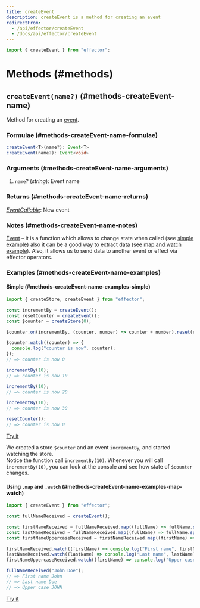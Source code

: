 ```yaml
---
title: createEvent
description: createEvent is a method for creating an event
redirectFrom:
  - /api/effector/createEvent
  - /docs/api/effector/createEvent
---
```


```ts
import { createEvent } from "effector";
```

# Methods (#methods)

## `createEvent(name?)` (#methods-createEvent-name)

Method for creating an [event](/en/api/effector/Event).

### Formulae (#methods-createEvent-name-formulae)

```ts
createEvent<T>(name?): Event<T>
createEvent(name?): Event<void>
```

### Arguments (#methods-createEvent-name-arguments)

1. `name`? (_string_): Event name

### Returns (#methods-createEvent-name-returns)

[_EventCallable_](/en/api/effector/Event#eventCallable): New event

### Notes (#methods-createEvent-name-notes)

[Event](/en/api/effector/Event) – it is a function which allows to change state when called (see [simple example](#methods-createEvent-name-examples-simple)) also it can be a good way to extract data (see [map and watch example](#methods-createEvent-name-examples-map-watch)). Also, it allows us to send data to another event or effect via effector operators.

### Examples (#methods-createEvent-name-examples)

#### Simple (#methods-createEvent-name-examples-simple)

```js
import { createStore, createEvent } from "effector";

const incrementBy = createEvent();
const resetCounter = createEvent();
const $counter = createStore(0);

$counter.on(incrementBy, (counter, number) => counter + number).reset(resetCounter);

$counter.watch((counter) => {
  console.log("counter is now", counter);
});
// => counter is now 0

incrementBy(10);
// => counter is now 10

incrementBy(10);
// => counter is now 20

incrementBy(10);
// => counter is now 30

resetCounter();
// => counter is now 0
```

[Try it](https://share.effector.dev/oFkPG4yJ)

We created a store `$counter` and an event `incrementBy`, and started watching the store.<br/>
Notice the function call `incrementBy(10)`. Whenever you will call `incrementBy(10)`, you can look at the console and see how state of `$counter` changes.

#### Using `.map` and `.watch` (#methods-createEvent-name-examples-map-watch)

```js
import { createEvent } from "effector";

const fullNameReceived = createEvent();

const firstNameReceived = fullNameReceived.map((fullName) => fullName.split(" ")[0]);
const lastNameReceived = fullNameReceived.map((fullName) => fullName.split(" ")[1]);
const firstNameUppercaseReceived = firstNameReceived.map((firstName) => firstName.toUpperCase());

firstNameReceived.watch((firstName) => console.log("First name", firstName));
lastNameReceived.watch((lastName) => console.log("Last name", lastName));
firstNameUppercaseReceived.watch((firstName) => console.log("Upper case", firstName));

fullNameReceived("John Doe");
// => First name John
// => Last name Doe
// => Upper case JOHN
```

[Try it](https://share.effector.dev/TJWghQ2z)
